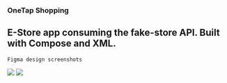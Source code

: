 ### OneTap Shopping
E-Store app consuming the fake-store API. Built with Compose and XML.
---

`Figma design screenshots`

<img src="https://user-images.githubusercontent.com/54077752/235868167-83e9ac3b-b2da-4996-92cb-09f4ec4d9556.png" />

<img src="https://user-images.githubusercontent.com/54077752/235868105-381f6f82-82ee-44cc-8c9d-53cd6eecafae.png" />
